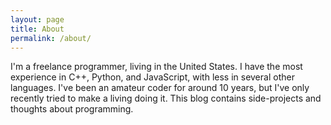 ```yaml
---
layout: page
title: About
permalink: /about/
---
```


I'm a freelance programmer, living in the United States. I have the most experience in C++, Python, and JavaScript, with less in several other languages. I've been an amateur coder for around 10 years, but I've only recently tried to make a living doing it. This blog contains side-projects and thoughts about programming.
